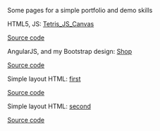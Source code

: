 Some  pages for a simple portfolio and demo skills

HTML5, JS: [Tetris_JS_Canvas](https://knjbmflagdkwzl.github.io/Tetris_JS_Canvas/)

[Source code](https://github.com/KnJbMfLAgdkwZL/KnJbMfLAgdkwZL.github.io/tree/master/Tetris_JS_Canvas)

AngularJS, and my Bootstrap design: [Shop](https://knjbmflagdkwzl.github.io/shop.loc/#/)

[Source code](https://github.com/KnJbMfLAgdkwZL/KnJbMfLAgdkwZL.github.io/tree/master/shop.loc)

Simple layout HTML: [first](https://knjbmflagdkwzl.github.io/first/)

[Source code](https://github.com/KnJbMfLAgdkwZL/KnJbMfLAgdkwZL.github.io/tree/master/shop.loc)

Simple layout HTML: [second](https://knjbmflagdkwzl.github.io/second/)

[Source code](https://github.com/KnJbMfLAgdkwZL/KnJbMfLAgdkwZL.github.io/tree/master/shop.loc)
